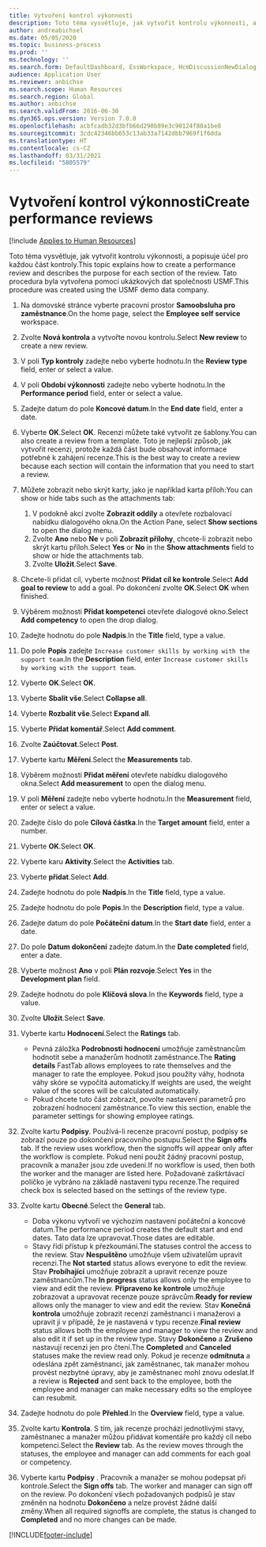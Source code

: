 ```yaml
---
title: Vytvoření kontrol výkonnosti
description: Toto téma vysvětluje, jak vytvořit kontrolu výkonnosti, a popisuje účel pro každou část kontroly.
author: andreabichsel
ms.date: 05/05/2020
ms.topic: business-process
ms.prod: ''
ms.technology: ''
ms.search.form: DefaultDashboard, EssWorkspace, HcmDiscussionNewDialog, HcmDiscussion, HcmDiscussionChangeSettings, HcmDiscussionAddGoalDialog, HcmTopicCreate, HcmMeasurementDetailDialog, HcmPerfJournalAdd, HcmEmployeeDevelopmentWorkspace
audience: Application User
ms.reviewer: anbichse
ms.search.scope: Human Resources
ms.search.region: Global
ms.author: anbichse
ms.search.validFrom: 2016-06-30
ms.dyn365.ops.version: Version 7.0.0
ms.openlocfilehash: acbfcadb32d3bfb66d290b89e3c90124f80a1be8
ms.sourcegitcommit: 3cdc42346bb653c13ab33a7142dbb7969f1f6dda
ms.translationtype: HT
ms.contentlocale: cs-CZ
ms.lasthandoff: 03/31/2021
ms.locfileid: "5805579"
---
```

# <a name="create-performance-reviews"></a><span data-ttu-id="66be3-103">Vytvoření kontrol výkonnosti</span><span class="sxs-lookup"><span data-stu-id="66be3-103">Create performance reviews</span></span>

[!include [Applies to Human Resources](../includes/applies-to-hr.md)]


<span data-ttu-id="66be3-104">Toto téma vysvětluje, jak vytvořit kontrolu výkonnosti, a popisuje účel pro každou část kontroly.</span><span class="sxs-lookup"><span data-stu-id="66be3-104">This topic explains how to create a performance review and describes the purpose for each section of the review.</span></span> <span data-ttu-id="66be3-105">Tato procedura byla vytvořena pomocí ukázkových dat společnosti USMF.</span><span class="sxs-lookup"><span data-stu-id="66be3-105">This procedure was created using the USMF demo data company.</span></span>

1. <span data-ttu-id="66be3-106">Na domovské stránce vyberte pracovní prostor **Samoobsluha pro zaměstnance**.</span><span class="sxs-lookup"><span data-stu-id="66be3-106">On the home page, select the **Employee self service** workspace.</span></span>
2. <span data-ttu-id="66be3-107">Zvolte **Nová kontrola** a vytvořte novou kontrolu.</span><span class="sxs-lookup"><span data-stu-id="66be3-107">Select **New review** to create a new review.</span></span>
3. <span data-ttu-id="66be3-108">V poli **Typ kontroly** zadejte nebo vyberte hodnotu.</span><span class="sxs-lookup"><span data-stu-id="66be3-108">In the **Review type** field, enter or select a value.</span></span>
4. <span data-ttu-id="66be3-109">V poli **Období výkonnosti** zadejte nebo vyberte hodnotu.</span><span class="sxs-lookup"><span data-stu-id="66be3-109">In the **Performance period** field, enter or select a value.</span></span>
5. <span data-ttu-id="66be3-110">Zadejte datum do pole **Koncové datum**.</span><span class="sxs-lookup"><span data-stu-id="66be3-110">In the **End date** field, enter a date.</span></span>
6. <span data-ttu-id="66be3-111">Vyberte **OK**.</span><span class="sxs-lookup"><span data-stu-id="66be3-111">Select **OK**.</span></span> <span data-ttu-id="66be3-112">Recenzi můžete také vytvořit ze šablony.</span><span class="sxs-lookup"><span data-stu-id="66be3-112">You can also create a review from a template.</span></span> <span data-ttu-id="66be3-113">Toto je nejlepší způsob, jak vytvořit recenzi, protože každá část bude obsahovat informace potřebné k zahájení recenze.</span><span class="sxs-lookup"><span data-stu-id="66be3-113">This is the best way to create a review because each section will contain the information that you need to start a review.</span></span>  
7. <span data-ttu-id="66be3-114">Můžete zobrazit nebo skrýt karty, jako je například karta příloh:</span><span class="sxs-lookup"><span data-stu-id="66be3-114">You can show or hide tabs such as the attachments tab:</span></span>

    1. <span data-ttu-id="66be3-115">V podokně akcí zvolte **Zobrazit oddíly** a otevřete rozbalovací nabídku dialogového okna.</span><span class="sxs-lookup"><span data-stu-id="66be3-115">On the Action Pane, select **Show sections** to open the dialog menu.</span></span>
    1. <span data-ttu-id="66be3-116">Zvolte **Ano** nebo **Ne** v poli **Zobrazit přílohy**, chcete-li zobrazit nebo skrýt kartu příloh.</span><span class="sxs-lookup"><span data-stu-id="66be3-116">Select **Yes** or **No** in the **Show attachments** field to show or hide the attachments tab.</span></span>
    1. <span data-ttu-id="66be3-117">Zvolte **Uložit**.</span><span class="sxs-lookup"><span data-stu-id="66be3-117">Select **Save**.</span></span>

8. <span data-ttu-id="66be3-118">Chcete-li přidat cíl, vyberte možnost **Přidat cíl ke kontrole**.</span><span class="sxs-lookup"><span data-stu-id="66be3-118">Select **Add goal to review** to add a goal.</span></span> <span data-ttu-id="66be3-119">Po dokončení zvolte **OK**.</span><span class="sxs-lookup"><span data-stu-id="66be3-119">Select **OK** when finished.</span></span>
9. <span data-ttu-id="66be3-120">Výběrem možnosti **Přidat kompetenci** otevřete dialogové okno.</span><span class="sxs-lookup"><span data-stu-id="66be3-120">Select **Add competency** to open the drop dialog.</span></span>
10. <span data-ttu-id="66be3-121">Zadejte hodnotu do pole **Nadpis**.</span><span class="sxs-lookup"><span data-stu-id="66be3-121">In the **Title** field, type a value.</span></span>
11. <span data-ttu-id="66be3-122">Do pole **Popis** zadejte `Increase customer skills by working with the support team`.</span><span class="sxs-lookup"><span data-stu-id="66be3-122">In the **Description** field, enter `Increase customer skills by working with the support team`.</span></span>
12. <span data-ttu-id="66be3-123">Vyberte **OK**.</span><span class="sxs-lookup"><span data-stu-id="66be3-123">Select **OK**.</span></span>
13. <span data-ttu-id="66be3-124">Vyberte **Sbalit vše**.</span><span class="sxs-lookup"><span data-stu-id="66be3-124">Select **Collapse all**.</span></span>
14. <span data-ttu-id="66be3-125">Vyberte **Rozbalit vše**.</span><span class="sxs-lookup"><span data-stu-id="66be3-125">Select **Expand all**.</span></span>
15. <span data-ttu-id="66be3-126">Vyberte **Přidat komentář**.</span><span class="sxs-lookup"><span data-stu-id="66be3-126">Select **Add comment**.</span></span>
16. <span data-ttu-id="66be3-127">Zvolte **Zaúčtovat**.</span><span class="sxs-lookup"><span data-stu-id="66be3-127">Select **Post**.</span></span>
17. <span data-ttu-id="66be3-128">Vyberte kartu **Měření**.</span><span class="sxs-lookup"><span data-stu-id="66be3-128">Select the **Measurements** tab.</span></span>
18. <span data-ttu-id="66be3-129">Výběrem možnosti **Přidat měření** otevřete nabídku dialogového okna.</span><span class="sxs-lookup"><span data-stu-id="66be3-129">Select **Add measurement** to open the dialog menu.</span></span>
19. <span data-ttu-id="66be3-130">V poli **Měření** zadejte nebo vyberte hodnotu.</span><span class="sxs-lookup"><span data-stu-id="66be3-130">In the **Measurement** field, enter or select a value.</span></span>
26. <span data-ttu-id="66be3-131">Zadejte číslo do pole **Cílová částka**.</span><span class="sxs-lookup"><span data-stu-id="66be3-131">In the **Target amount** field, enter a number.</span></span>
20. <span data-ttu-id="66be3-132">Vyberte **OK**.</span><span class="sxs-lookup"><span data-stu-id="66be3-132">Select **OK**.</span></span>
21. <span data-ttu-id="66be3-133">Vyberte karu **Aktivity**.</span><span class="sxs-lookup"><span data-stu-id="66be3-133">Select the **Activities** tab.</span></span>
22. <span data-ttu-id="66be3-134">Vyberte **přidat**.</span><span class="sxs-lookup"><span data-stu-id="66be3-134">Select **Add**.</span></span>
23. <span data-ttu-id="66be3-135">Zadejte hodnotu do pole **Nadpis**.</span><span class="sxs-lookup"><span data-stu-id="66be3-135">In the **Title** field, type a value.</span></span>
24. <span data-ttu-id="66be3-136">Zadejte hodnotu do pole **Popis**.</span><span class="sxs-lookup"><span data-stu-id="66be3-136">In the **Description** field, type a value.</span></span>
25. <span data-ttu-id="66be3-137">Zadejte datum do pole **Počáteční datum**.</span><span class="sxs-lookup"><span data-stu-id="66be3-137">In the **Start date** field, enter a date.</span></span>
26. <span data-ttu-id="66be3-138">Do pole **Datum dokončení** zadejte datum.</span><span class="sxs-lookup"><span data-stu-id="66be3-138">In the **Date completed** field, enter a date.</span></span>
27. <span data-ttu-id="66be3-139">Vyberte možnost **Ano** v poli **Plán rozvoje**.</span><span class="sxs-lookup"><span data-stu-id="66be3-139">Select **Yes** in the **Development plan** field.</span></span>
28. <span data-ttu-id="66be3-140">Zadejte hodnotu do pole **Klíčová slova**.</span><span class="sxs-lookup"><span data-stu-id="66be3-140">In the **Keywords** field, type a value.</span></span>
29. <span data-ttu-id="66be3-141">Zvolte **Uložit**.</span><span class="sxs-lookup"><span data-stu-id="66be3-141">Select **Save**.</span></span>
30. <span data-ttu-id="66be3-142">Vyberte kartu **Hodnocení**.</span><span class="sxs-lookup"><span data-stu-id="66be3-142">Select the **Ratings** tab.</span></span>  

    - <span data-ttu-id="66be3-143">Pevná záložka **Podrobnosti hodnocení** umožňuje zaměstnancům hodnotit sebe a manažerům hodnotit zaměstnance.</span><span class="sxs-lookup"><span data-stu-id="66be3-143">The **Rating details** FastTab allows employees to rate themselves and the manager to rate the employee.</span></span> <span data-ttu-id="66be3-144">Pokud jsou použity váhy, hodnota váhy skóre se vypočítá automaticky.</span><span class="sxs-lookup"><span data-stu-id="66be3-144">If weights are used, the weight value of the scores will be calculated automatically.</span></span>  
    - <span data-ttu-id="66be3-145">Pokud chcete tuto část zobrazit, povolte nastavení parametrů pro zobrazení hodnocení zaměstnance.</span><span class="sxs-lookup"><span data-stu-id="66be3-145">To view this section, enable the parameter settings for showing employee ratings.</span></span>  

31. <span data-ttu-id="66be3-146">Zvolte kartu **Podpisy**. Používá-li recenze pracovní postup, podpisy se zobrazí pouze po dokončení pracovního postupu.</span><span class="sxs-lookup"><span data-stu-id="66be3-146">Select the **Sign offs** tab. If the review uses workflow, then the signoffs will appear only after the workflow is complete.</span></span> <span data-ttu-id="66be3-147">Pokud není použit žádný pracovní postup, pracovník a manažer jsou zde uvedeni.</span><span class="sxs-lookup"><span data-stu-id="66be3-147">If no workflow is used, then both the worker and the manager are listed here.</span></span> <span data-ttu-id="66be3-148">Požadované zaškrtávací políčko je vybráno na základě nastavení typu recenze.</span><span class="sxs-lookup"><span data-stu-id="66be3-148">The required check box is selected based on the settings of the review type.</span></span>  
32. <span data-ttu-id="66be3-149">Zvolte kartu **Obecné**.</span><span class="sxs-lookup"><span data-stu-id="66be3-149">Select the **General** tab.</span></span>

    - <span data-ttu-id="66be3-150">Doba výkonu vytvoří ve výchozím nastavení počáteční a koncové datum.</span><span class="sxs-lookup"><span data-stu-id="66be3-150">The performance period creates the default start and end dates.</span></span> <span data-ttu-id="66be3-151">Tato data lze upravovat.</span><span class="sxs-lookup"><span data-stu-id="66be3-151">Those dates are editable.</span></span>  
    - <span data-ttu-id="66be3-152">Stavy řídí přístup k přezkoumání.</span><span class="sxs-lookup"><span data-stu-id="66be3-152">The statuses control the access to the review.</span></span> <span data-ttu-id="66be3-153">Stav **Nespuštěno** umožňuje všem uživatelům upravit recenzi.</span><span class="sxs-lookup"><span data-stu-id="66be3-153">The **Not started** status allows everyone to edit the review.</span></span> <span data-ttu-id="66be3-154">Stav **Probíhající** umožňuje zobrazit a upravit recenze pouze zaměstnancům.</span><span class="sxs-lookup"><span data-stu-id="66be3-154">The **In progress** status allows only the employee to view and edit the review.</span></span> <span data-ttu-id="66be3-155">**Připraveno ke kontrole** umožňuje zobrazovat a upravovat recenze pouze správcům.</span><span class="sxs-lookup"><span data-stu-id="66be3-155">**Ready for review** allows only the manager to view and edit the review.</span></span> <span data-ttu-id="66be3-156">Stav **Konečná kontrola** umožňuje zobrazit recenzi zaměstnanci i manažerovi a upravit ji v případě, že je nastavená v typu recenze.</span><span class="sxs-lookup"><span data-stu-id="66be3-156">**Final review** status allows both the employee and manager to view the review and also edit it if set up in the review type.</span></span> <span data-ttu-id="66be3-157">Stavy **Dokončeno** a **Zrušeno** nastavují recenzi jen pro čtení.</span><span class="sxs-lookup"><span data-stu-id="66be3-157">The **Completed** and **Canceled** statuses make the review read only.</span></span> <span data-ttu-id="66be3-158">Pokud je recenze **odmítnuta** a odeslána zpět zaměstnanci, jak zaměstnanec, tak manažer mohou provést nezbytné úpravy, aby je zaměstnanec mohl znovu odeslat.</span><span class="sxs-lookup"><span data-stu-id="66be3-158">If a review is **Rejected** and sent back to the employee, both the employee and manager can make necessary edits so the employee can resubmit.</span></span>

33. <span data-ttu-id="66be3-159">Zadejte hodnotu do pole **Přehled**.</span><span class="sxs-lookup"><span data-stu-id="66be3-159">In the **Overview** field, type a value.</span></span>
34. <span data-ttu-id="66be3-160">Zvolte kartu **Kontrola**. S tím, jak recenze prochází jednotlivými stavy, zaměstnanec a manažer můžou přidávat komentáře pro každý cíl nebo kompetenci.</span><span class="sxs-lookup"><span data-stu-id="66be3-160">Select the **Review** tab. As the review moves through the statuses, the employee and manager can add comments for each goal or competency.</span></span>  
35. <span data-ttu-id="66be3-161">Vyberte kartu **Podpisy** . Pracovník a manažer se mohou podepsat při kontrole.</span><span class="sxs-lookup"><span data-stu-id="66be3-161">Select the **Sign offs** tab. The worker and manager can sign off on the review.</span></span> <span data-ttu-id="66be3-162">Po dokončení všech požadovaných podpisů je stav změněn na hodnotu **Dokončeno** a nelze provést žádné další změny.</span><span class="sxs-lookup"><span data-stu-id="66be3-162">When all required signoffs are complete, the status is changed to **Completed** and no more changes can be made.</span></span>  



[!INCLUDE[footer-include](../includes/footer-banner.md)]